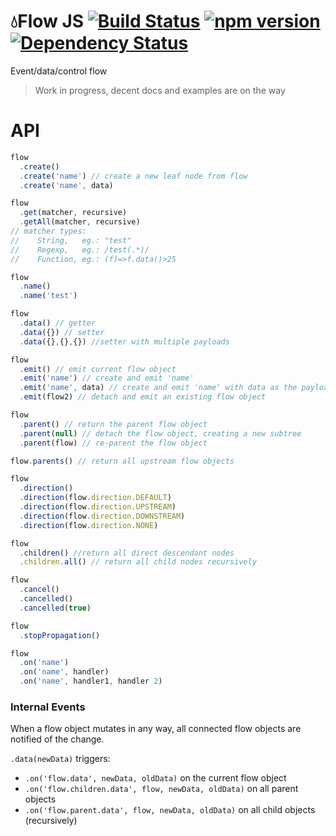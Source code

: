 # 💧Flow JS [![Build Status](https://travis-ci.org/mere/nflow.svg?branch=master)](https://travis-ci.org/mere/nflow) [![npm version](https://badge.fury.io/js/nflow.svg)](https://badge.fury.io/js/nflow) [![Dependency Status](https://www.versioneye.com/nodejs/nflow/0.0.4/badge.svg)](https://www.versioneye.com/nodejs/nflow/0.0.4)
Event/data/control flow

> Work in progress, decent docs and examples are on the way

# API

```js
flow
  .create()
  .create('name') // create a new leaf node from flow
  .create('name', data)

flow
  .get(matcher, recursive)
  .getAll(matcher, recursive)
// matcher types:
//    String,   eg.: "test"
//    Regexp,   eg.: /test(.*)/
//    Function, eg.: (f)=>f.data()>25

flow
  .name()
  .name('test') 

flow
  .data() // getter
  .data({}) // setter
  .data({},{},{}) //setter with multiple payloads

flow
  .emit() // emit current flow object
  .emit('name') // create and emit 'name'
  .emit('name', data) // create and emit 'name' with data as the payload
  .emit(flow2) // detach and emit an existing flow object

flow
  .parent() // return the parent flow object
  .parent(null) // detach the flow object, creating a new subtree
  .parent(flow) // re-parent the flow object

flow.parents() // return all upstream flow objects

flow
  .direction()
  .direction(flow.direction.DEFAULT)
  .direction(flow.direction.UPSTREAM)
  .direction(flow.direction.DOWNSTREAM)
  .direction(flow.direction.NONE)

flow
  .children() //return all direct descendant nodes
  .children.all() // return all child nodes recursively

flow
  .cancel()
  .cancelled()
  .cancelled(true)

flow
  .stopPropagation()

flow
  .on('name')
  .on('name', handler)
  .on('name', handler1, handler 2)

```

### Internal Events

When a flow object mutates in any way, all connected flow objects are notified of the change.

`.data(newData)` triggers:
 -   `.on('flow.data', newData, oldData)` on the current flow object
 -   `.on('flow.children.data', flow, newData, oldData)` on all parent objects
 -   `.on('flow.parent.data', flow, newData, oldData)` on all child objects (recursively)

